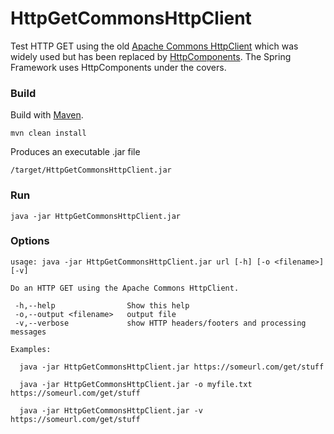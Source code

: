 # HttpGetCommonsHttpClient
Test HTTP GET using the old [Apache Commons HttpClient](http://hc.apache.org/httpclient-3.x/) which was widely used but has been replaced by [HttpComponents](http://hc.apache.org/).  The Spring Framework uses HttpComponents under the covers.

### Build

Build with [Maven](https://maven.apache.org/).

```
mvn clean install
```

Produces an executable .jar file

```
/target/HttpGetCommonsHttpClient.jar
```


### Run

```
java -jar HttpGetCommonsHttpClient.jar
```


### Options

```
usage: java -jar HttpGetCommonsHttpClient.jar url [-h] [-o <filename>] [-v]

Do an HTTP GET using the Apache Commons HttpClient.

 -h,--help                Show this help
 -o,--output <filename>   output file
 -v,--verbose             show HTTP headers/footers and processing messages

Examples:

  java -jar HttpGetCommonsHttpClient.jar https://someurl.com/get/stuff

  java -jar HttpGetCommonsHttpClient.jar -o myfile.txt https://someurl.com/get/stuff

  java -jar HttpGetCommonsHttpClient.jar -v https://someurl.com/get/stuff
```
